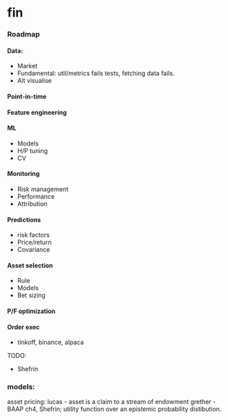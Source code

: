 # fin
### Roadmap
#### Data:
* Market
* Fundamental: util/metrics fails tests, fetching data fails.
* Alt
visualise
#### Point-in-time
#### Feature engineering
#### ML
* Models
* H/P tuning
* CV

#### Monitoring
* Risk management
* Performance
* Attribution
#### Predictions
* risk factors
* Price/return
* Covariance

#### Asset selection
* Rule
* Models
* Bet sizing

#### P/F optimization
#### Order exec 
* tinkoff, binance, alpaca

TODO:

* Shefrin

### models: 
asset pricing: 
lucas - asset is a claim to a stream of endowment
grether - BAAP ch4, Shefrin; utility function over an epistemic probability distibution. 

